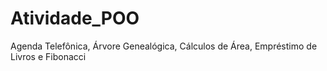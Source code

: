 # Atividade_POO
Agenda Telefônica, Árvore Genealógica, Cálculos de Área, Empréstimo de Livros e Fibonacci 
